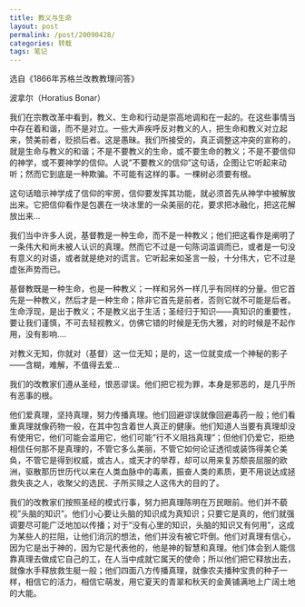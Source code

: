 ```yaml
---
title: 教义与生命
layout: post
permalink: /post/20090428/
categories: 转载
tags: 笔记
---
```


选自《1866年苏格兰改教教理问答》

波拿尔（Horatius Bonar）

我们在宗教改革中看到，教义、生命和行动是崇高地调和在一起的。在这些事情当中存在着和谐，而不是对立。一些大声疾呼反对教义的人，把生命和教义对立起来，赞美前者，贬损后者。这是愚昧。我们所接受的，真正调整这冲突的宣称的，就是生命与教义的和谐；不是不要教义的生命，或不要生命的教义；不是不要信仰的神学，或不要神学的信仰。人说”不要教义的信仰”这句话，企图让它听起来动听；然而它到底是一种欺骗。不可能有这样的事。一棵树必须要有根。

这句话暗示神学成了信仰的牢房，信仰要发挥其功能，就必须首先从神学中被解放出来。它把信仰看作是包裹在一块冰里的一朵美丽的花，要求把冰融化，把这花解放出来…

我们当中许多人说，基督教是一种生命，而不是一种教义；他们把这看作是阐明了一条伟大和尚未被人认识的真理。然而它不过是一句陈词滥调而已，或者是一句没有意义的对语，或者就是绝对的谎言。它听起来如圣言一般，十分伟大，它不过是虚张声势而已。

基督教既是一种生命，也是一种教义；一样和另外一样几乎有同样的分量。但它首先是一种教义，然后才是一种生命；除非它首先是前者，否则它就不可能是后者。生命浮现，是出于教义；不是教义出于生活；圣经归于知识——真知识的重要性，要让我们谨慎，不可去轻视教义，仿佛它错的时候是无伤大雅，对的时候是不起作用，没有影响….

对教义无知，你就对（基督）这一位无知；是的，这一位就变成一个神秘的影子——含糊，难解，不值得去爱…

我们的改教家们遵从圣经，恨恶谬误。他们把它视为罪，本身是邪恶的，是几乎所有恶事的根。

他们爱真理，坚持真理，努力传播真理。他们回避谬误就像回避毒药一般；他们看重真理就像药物一般，在其中包含着世人真正的健康。他们知道人当要有真理却没有使用它，他们可能会滥用它，他们可能”行不义阻挡真理”；但他们仍爱它，拒绝相信任何那不是真理的，不管它多么美丽，不管它如何论证透彻或装饰得美仑美奂，不管它是得到权威，或古人，或天才的举荐，却可以用来复苏颓丧屈服的欧洲，驱散那历世历代以来在人类血脉中的毒素，振奋人类的素质，更不用说达成拯救失丧之人，收聚父的选民、子所买赎之人这伟大的目的了。

我们的改教家们按照圣经的模式行事，努力把真理陈明在万民眼前。他们并不藐视”头脑的知识”。他们小心要让头脑的知识成为真知识；只要它是真的，他们就强调要尽可能广泛地加以传播；对于”没有心里的知识，头脑的知识又有何用”，这成为某些人的拦阻，让他们消沉的想法，他们并没有被它吓倒。他们对真理有信心，因为它是出于神的，因为它是代表他的，他是神的智慧和真理。他们体会到人能信靠真理去做成它自己的工，在人当中成就它属天的使命；所以他们把它释放出去，就像水手释放救生艇一般；他们四面八方传播真理，就像农夫播种宝贵的种子一样，相信它的活力，相信它萌发，用它夏天的青翠和秋天的金黄铺满地上广阔土地的大能。
